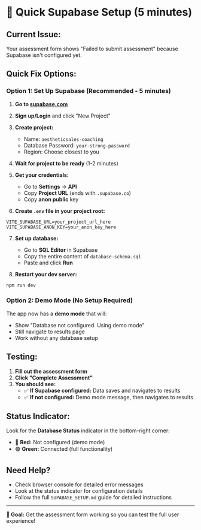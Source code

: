 # 🚀 Quick Supabase Setup (5 minutes)

## **Current Issue:**
Your assessment form shows "Failed to submit assessment" because Supabase isn't configured yet.

## **Quick Fix Options:**

### **Option 1: Set Up Supabase (Recommended - 5 minutes)**

1. **Go to [supabase.com](https://supabase.com)**
2. **Sign up/Login** and click "New Project"
3. **Create project:**
   - Name: `aestheticsales-coaching`
   - Database Password: `your-strong-password`
   - Region: Choose closest to you
4. **Wait for project to be ready** (1-2 minutes)

5. **Get your credentials:**
   - Go to **Settings** → **API**
   - Copy **Project URL** (ends with `.supabase.co`)
   - Copy **anon public** key

6. **Create `.env` file in your project root:**
```env
VITE_SUPABASE_URL=your_project_url_here
VITE_SUPABASE_ANON_KEY=your_anon_key_here
```

7. **Set up database:**
   - Go to **SQL Editor** in Supabase
   - Copy the entire content of `database-schema.sql`
   - Paste and click **Run**

8. **Restart your dev server:**
```bash
npm run dev
```

### **Option 2: Demo Mode (No Setup Required)**

The app now has a **demo mode** that will:
- Show "Database not configured. Using demo mode"
- Still navigate to results page
- Work without any database setup

## **Testing:**

1. **Fill out the assessment form**
2. **Click "Complete Assessment"**
3. **You should see:**
   - ✅ **If Supabase configured:** Data saves and navigates to results
   - ✅ **If not configured:** Demo mode message, then navigates to results

## **Status Indicator:**

Look for the **Database Status** indicator in the bottom-right corner:
- 🔴 **Red:** Not configured (demo mode)
- 🟢 **Green:** Connected (full functionality)

## **Need Help?**

- Check browser console for detailed error messages
- Look at the status indicator for configuration details
- Follow the full `SUPABASE_SETUP.md` guide for detailed instructions

---

**🎯 Goal:** Get the assessment form working so you can test the full user experience! 